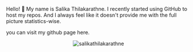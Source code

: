 Hello! 👋
My name is Salika Thilakarathne. I recently started using GitHub to host my repos. And I always feel like it doesn't provide me with the full picture statistics-wise.

you can visit my github page here.

<p align="center"> <img src="https://komarev.com/ghpvc/?username=salikathilakarathne&label=Profile%20views&color=ce9927&style=flat" alt="salikathilakarathne" /> </p>

